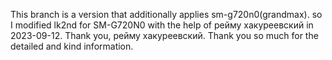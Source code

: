 This branch is a version that additionally applies sm-g720n0(grandmax).
so I modified lk2nd for SM-G720N0 with the help of рейму хакуреевский in 2023-09-12.
Thank you, рейму хакуреевский.
Thank you so much for the detailed and kind information.
